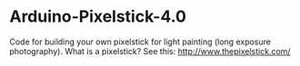 # Arduino-Pixelstick-4.0
Code for building your own pixelstick for light painting (long exposure photography). What is a pixelstick? See this: http://www.thepixelstick.com/
